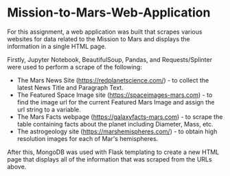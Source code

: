 # Mission-to-Mars-Web-Application

For this assignment, a web application was built that scrapes various websites for data related to the Mission to Mars and displays the information in a single HTML page.

Firstly, Jupyter Notebook, BeautifulSoup, Pandas, and Requests/Splinter were used to perform a scrape of the following:
* The Mars News Site (https://redplanetscience.com/) - to collect the latest News Title and Paragraph Text.
* The Featured Space Image site (https://spaceimages-mars.com) - to find the image url for the current Featured Mars Image and assign the url string to a variable.
* The Mars Facts webpage (https://galaxyfacts-mars.com) - to scrape the table containing facts about the planet including Diameter, Mass, etc.
* The astrogeology site (https://marshemispheres.com/) - to obtain high resolution images for each of Mar's hemispheres.

After this, MongoDB was used with Flask templating to create a new HTML page that displays all of the information that was scraped from the URLs above.
